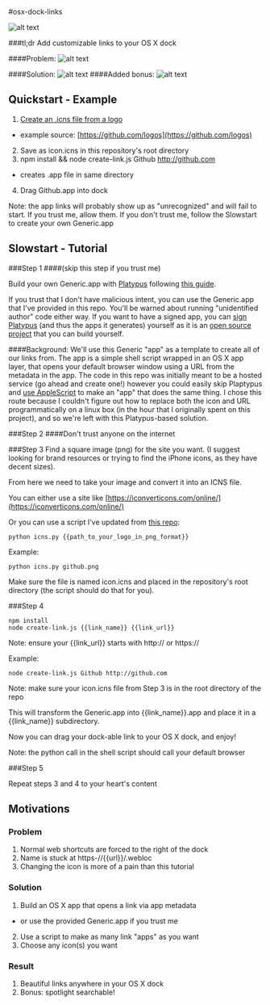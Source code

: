 
#osx-dock-links

![alt text](https://media.giphy.com/media/NGJ8i2PleN8qs/giphy.gif)

###tl;dr Add customizable links to your OS X dock

####Problem:
![alt text](https://raw.githubusercontent.com/kainolophobia/osx-dock-links/master/images/demo-problem.png)

####Solution:
![alt text](https://raw.githubusercontent.com/kainolophobia/osx-dock-links/master/images/demo-image.png)
####Added bonus:
![alt text](https://raw.githubusercontent.com/kainolophobia/osx-dock-links/master/images/demo-image-2.png)

## Quickstart - Example

1. [Create an .icns file from a logo](https://iconverticons.com/online/)
  * example source: [https://github.com/logos](https://github.com/logos)
2. Save as icon.icns in this repository's root directory
3. npm install && node create-link.js Github http://github.com
  * creates .app file in same directory
4. Drag Github.app into dock

Note: the app links will probably show up as "unrecognized" and will fail to start. If you trust me, allow them. If you don't trust me, follow the Slowstart to create your own Generic.app

## Slowstart - Tutorial

###Step 1 
####(skip this step if you trust me)

Build your own Generic.app with [Platypus](http://sveinbjorn.org/platypus) following [this guide](https://github.com/kainolophobia/osx-dock-links/blob/master/build-generic-link.md).

If you trust that I don't have malicious intent, you can use the Generic.app that I've provided in this repo. You'll be warned about running "unidentified author" code either way. If you want to have a signed app, you can [sign Platypus](https://github.com/sveinbjornt/Platypus/issues/10) (and thus the apps it generates) yourself as it is an [open source project](https://github.com/sveinbjornt/Platypus) that you can build yourself.

####Background:
We'll use this Generic "app" as a template to create all of our links from. The app is a simple shell script wrapped in an OS X app layer, that opens your default browser window using a URL from the metadata in the app. The code in this repo was initially meant to be a hosted service (go ahead and create one!) however you could easily skip Plaptypus and [use AppleScript](https://www.reddit.com/r/osx/comments/3pwz2v/nativefeeling_os_x_dock_links/cwa5s4q) to make an "app" that does the same thing. I chose this route because I couldn't figure out how to replace both the icon and URL programmatically on a linux box (in the hour that I originally spent on this project), and so we're left with this Platypus-based solution.

###Step 2
####Don't trust anyone on the internet

###Step 3
Find a square image (png) for the site you want.
(I suggest looking for brand resources or trying to find the iPhone icons, as they have decent sizes). 

From here we need to take your image and convert it into an ICNS file.

You can either use a site like [https://iconverticons.com/online/](https://iconverticons.com/online/)

Or you can use a script I've updated from [this repo](https://github.com/stackmachine/bearweb): 

```
python icns.py {{path_to_your_logo_in_png_format}}
```

Example:
```
python icns.py github.png
```

Make sure the file is named icon.icns and placed in the repository's root directory (the script should do that for you).

###Step 4

```
npm install
node create-link.js {{link_name}} {{link_url}}
```
Note: ensure your {{link_url}} starts with http:// or https://

Example:
```
node create-link.js Github http://github.com
```
Note: make sure your icon.icns file from Step 3 is in the root directory of the repo

This will transform the Generic.app into {{link_name}}.app and place it in a {{link_name}} subdirectory.

Now you can drag your dock-able link to your OS X dock, and enjoy!

Note: the python call in the shell script should call your default browser

###Step 5

Repeat steps 3 and 4 to your heart's content


## Motivations
### Problem
1. Normal web shortcuts are forced to the right of the dock
2. Name is stuck at https-//{{url}}/.webloc
3. Changing the icon is more of a pain than this tutorial

### Solution
1. Build an OS X app that opens a link via app metadata 
  * or use the provided Generic.app if you trust me
2. Use a script to make as many link "apps" as you want
3. Choose any icon(s) you want

### Result
1. Beautiful links anywhere in your OS X dock
2. Bonus: spotlight searchable!
